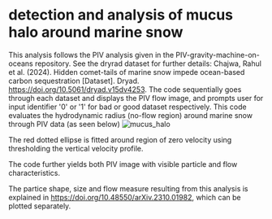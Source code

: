 # detection and analysis of mucus halo around marine snow
This analysis follows the PIV analysis given in the PIV-gravity-machine-on-oceans repository. See the dryrad dataset for further details: Chajwa, Rahul et al. (2024). Hidden comet-tails of marine snow impede ocean-based carbon sequestration [Dataset]. Dryad. https://doi.org/10.5061/dryad.v15dv4253. The code sequentially goes through each dataset and displays the PIV flow image, and prompts user for input identifier '0' or '1' for bad or good dataset respectively. This code evaluates the hydrodynamic radius (no-flow region) around marine snow through PIV data (as seen below)
![mucus_halo](https://github.com/user-attachments/assets/65e518b9-2e4e-44e7-a697-898aadbf81dd)

The red dotted ellipse is fitted around region of zero velocity using thresholding the vertical velocity profile. 

The code further yields both PIV image with visible particle and flow characteristics.

The partice shape, size and flow measure resulting from this analysis is explained in https://doi.org/10.48550/arXiv.2310.01982, which can be plotted separately. 
